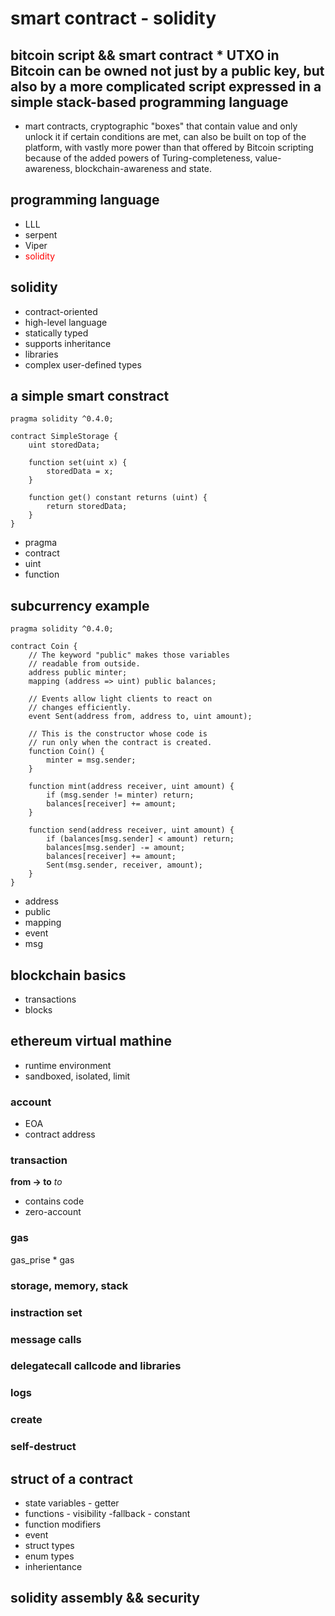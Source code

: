 # smart contract - solidity
## bitcoin script && smart contract * UTXO in Bitcoin can be owned not just by a public key, but also by a more complicated script expressed in a simple stack-based programming language
* mart contracts, cryptographic "boxes" that contain value and only unlock it if certain conditions are met, can also be built on top of the platform, with vastly more power than that offered by Bitcoin scripting because of the added powers of Turing-completeness, value-awareness, blockchain-awareness and state.
## programming language
* LLL
* serpent
* Viper
* <font color=red>solidity</font>
## solidity
* contract-oriented
* high-level language
* statically typed
* supports inheritance
* libraries
* complex user-defined types
## a simple smart constract
```
pragma solidity ^0.4.0;

contract SimpleStorage {
    uint storedData;

    function set(uint x) {
        storedData = x;
    }

    function get() constant returns (uint) {
        return storedData;
    }
}
```
* pragma
* contract
* uint
* function
## subcurrency example
```
pragma solidity ^0.4.0;

contract Coin {
    // The keyword "public" makes those variables
    // readable from outside.
    address public minter;
    mapping (address => uint) public balances;

    // Events allow light clients to react on
    // changes efficiently.
    event Sent(address from, address to, uint amount);

    // This is the constructor whose code is
    // run only when the contract is created.
    function Coin() {
        minter = msg.sender;
    }

    function mint(address receiver, uint amount) {
        if (msg.sender != minter) return;
        balances[receiver] += amount;
    }

    function send(address receiver, uint amount) {
        if (balances[msg.sender] < amount) return;
        balances[msg.sender] -= amount;
        balances[receiver] += amount;
        Sent(msg.sender, receiver, amount);
    }
}
```
* address
* public
* mapping
* event
* msg
## blockchain basics
* transactions
* blocks
## ethereum virtual mathine
* runtime environment
* sandboxed, isolated, limit
### account
* EOA
* contract address
### transaction
**from -> to**
*to*
* contains code
* zero-account
### gas
gas_prise * gas
### storage, memory, stack
### instraction set
### message calls
### delegatecall callcode and libraries
### logs
### create
### self-destruct
## struct of a contract
* state variables - getter
* functions - visibility -fallback - constant
* function modifiers
* event
* struct types
* enum types
* inherientance
## solidity assembly && security
